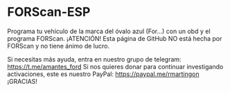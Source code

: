 # FORScan-ESP
Programa tu vehículo de la marca del óvalo azul (For...) con un obd y el programa FORScan.
¡ATENCIÓN! Esta página de GitHub NO está hecha por FORScan y no tiene ánimo de lucro.

Si necesitas más ayuda, entra en nuestro grupo de telegram: https://t.me/amantes_ford
Si nos quieres donar para continuar investigando activaciones, este es nuestro PayPal: https://paypal.me/rmartingon
¡GRACIAS!
